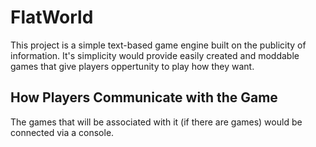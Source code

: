 # FlatWorld

This project is a simple text-based game engine built on the publicity of information. It's simplicity would provide easily created and moddable games that give players oppertunity to play how they want. 

## How Players Communicate with the Game

The games that will be associated with it (if there are games) would be connected via a console.
